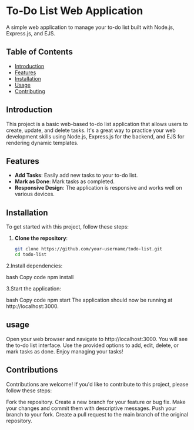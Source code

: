 # To-Do List Web Application

A simple web application to manage your to-do list built with Node.js, Express.js, and EJS.

## Table of Contents

- [Introduction](#introduction)
- [Features](#features)
- [Installation](#installation)
- [Usage](#usage)
- [Contributing](#contributing)


## Introduction

This project is a basic web-based to-do list application that allows users to create, update, and delete tasks. It's a great way to practice your web development skills using Node.js, 
Express.js for the backend, and EJS for rendering dynamic templates.

## Features

- **Add Tasks**: Easily add new tasks to your to-do list.
- **Mark as Done**: Mark tasks as completed.
- **Responsive Design**: The application is responsive and works well on various devices.

## Installation

To get started with this project, follow these steps:

1. **Clone the repository**:

   ```bash
   git clone https://github.com/your-username/todo-list.git
   cd todo-list
2.Install dependencies:

bash
Copy code
npm install

3.Start the application:

bash
Copy code
npm start
The application should now be running at http://localhost:3000.

## usage
Open your web browser and navigate to http://localhost:3000.
You will see the to-do list interface.
Use the provided options to add, edit, delete, or mark tasks as done.
Enjoy managing your tasks!

## Contributions
Contributions are welcome! If you'd like to contribute to this project, please follow these steps:

Fork the repository.
Create a new branch for your feature or bug fix.
Make your changes and commit them with descriptive messages.
Push your branch to your fork.
Create a pull request to the main branch of the original repository.
